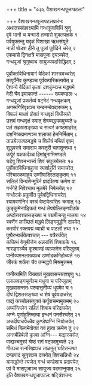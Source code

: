 +++
title = "०३६ वैशाखगन्धपूजापटलः"

+++
वैशाखगन्धपूजापटलप्रारंभः    
अथातस्संप्रवक्ष्यामि गन्धपूजाविधिं श्रुणु  
वृषे भानौ च यन्मासे तन्मासे शुक्लपक्षके  १  
पर्वयुक्तन्तु यदृक्षं विशाखा ऋक्षसंयुते  
नाडी षोडश हीने तु पूजां पूर्वदिने चरेत्  २  
एकमासे द्विनक्षत्रे मासपूजा द्वयञ्चरेत्  
गन्धपूजां श्रुणुष्वाथ सायुज्यपदसिद्धिदम्  ३  

पूर्वोक्तविधिनायागं वेदिकां शास्त्रवच्चरेत्  
तत्पूर्वेनैव कुण्डञ्च पूर्ववत्परिकल्पयेत्  ४  
ऐशान्ये वेदिकां कृत्वा दशकुंभञ्च मद्ध्यमे  
वेदी चैव इमाकान्तं ------ ख्यमण्डलः  ५  
गन्धपूजां प्रकर्तव्यं षट्भेदं गन्धवृक्षकम्  
अगरूगिरिवृक्षञ्च चन्दनन्देवदारुकम्  ६  
विफलं माधवं प्रोक्तं गन्धवृक्षं विधीय्यते  
उत्तमं गन्धवृक्षं स्यात् शेषम्मद्ध्यममुच्यते  ७  
पलं सहस्रसङ्ख्या च सत्वरं काष्ठमाहरेत्  
दशनिष्कप्रमाणञ्च शलाकां हेमनिर्मिताम्  ८  
ताडयेत्काष्ठमद्ध्ये च शिलेषं मथितं वृषम्  
शुद्धवस्त्रे समादाय कस्तूरी चागशुन्तथा  ९  
कर्पूरं यक्षकर्दञ्च हिमांबुनाभिमण्डले  
घटेषु शिवमभ्यर्च्य शिवं संपूजयेत्ततः  १०  
पूर्वोक्तविधिनाहुत्वा स्पर्शाहुतिं समाचरेत्  
परिचारकमाहूय उष्णीषादिरलङ्कृतम्  ११  
सलिलं विन्यसेन्मूर्ध्नि प्रादक्षिण्य क्रमेण वा  
गर्भगेहे निवेश्याथ मूलबेरे भिषेचयेत्  १२  
गन्धोदकं प्रकुर्वीत पूर्ववद्विधिनाचरेत्  
श्यामवर्णनिभं वस्त्रं वेष्टयेत्परितः क्रमात्  १३  
कुङ्कुमेनाङ्कितं गन्धं लेपयेल्लिङ्गपीठके  
अष्टोत्तरशतसङ्ख्या च पद्मबीजन्तु मालया  १४  
स्वर्णेन लाञ्छितं मद्ध्ये लिङ्गमूर्द्धनि दापयेत्  
करवीरं रक्तपद्मं व्याघ्री च पाटली तथा  १५  
पुष्पैरभ्यर्चयेत्पश्चात् ---  पत्रैरर्चयेत्  
कपित्थं वेणुबीजेन अन्नराशिं शिवाग्रके  १६  
नारङ्गञ्चैव कूश्माण्डं व्यञ्जनेन परिप्लुतम्  
पानीय्यमनलाख्यञ्च उष्णोदकमिहोच्यते  १७  
जीरकं शर्करा चैव तन्मद्ध्ये मिश्रमुत्तमम्  

पानीय्यमिति विख्यातं मुखवासन्ततश्शृणु  १८  
एलालवङ्गचूर्णञ्च मधुना च परिप्लुतम्  
मुखवासन्ततः पश्चात्तृतीय्यं धूपमेव च  १  
दीपं द्विशतसङ्ख्या च शेषं पूर्ववदाचरेत्  
पाद्यं कच्चोलसंयुक्तं कर्पूराचम्यमुत्तमम्  २०  
अर्घ्यन्तिलेन सहितं शिवाय परिदापयेत्  
अग्नेः पूर्णाहुतिन्दत्वा इन्धनं पनसैश्चरेत्  २१  
अन्नदीपाचयेच्चैव कुण्डेष्वग्निं नियोजयेत्  
समिधं बिल्वमेवोक्तं यवं हुत्वा क्रमेण तु  २२  
अन्तर्बहिर्बली कृत्वा अग्नि--- मद्यास्यसेत्  
वाद्यञ्चमुरवं श्रेष्ठं रागं षट्पदमुच्यते  २३  
गीतञ्च रत्नसिह्मञ्च ताळमुत् घटितन्तथा  
दण्डपादं सुनृत्तञ्च दापयेत् शिवसन्निधौ  २४  
यामार्द्धान्ते त्यजेत् गन्धं चण्डेशाय प्रदापयेत्  
एवं वै मासपूजाञ्च सायुज्य पदमाप्नुयात्  २५  
इति वैशाखगन्धपूजापटलः षट्त्रिंशत्तमः  
